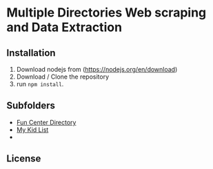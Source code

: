 # Multiple Directories Web scraping and Data Extraction


## Installation

1. Download nodejs from (https://nodejs.org/en/download)
2. Download / Clone the repository
3. run `npm install`.

## Subfolders
- [Fun Center Directory](01.funcenterdirectory/README.md)
- [My Kid List](02.mykidlist/README.md)
- 
## License
